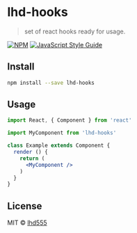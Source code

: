 # lhd-hooks

> set of react hooks ready for usage.

[![NPM](https://img.shields.io/npm/v/lhd-hooks.svg)](https://www.npmjs.com/package/lhd-hooks) [![JavaScript Style Guide](https://img.shields.io/badge/code_style-standard-brightgreen.svg)](https://standardjs.com)

## Install

```bash
npm install --save lhd-hooks
```

## Usage

```jsx
import React, { Component } from 'react'

import MyComponent from 'lhd-hooks'

class Example extends Component {
  render () {
    return (
      <MyComponent />
    )
  }
}
```

## License

MIT © [lhd555](https://github.com/lhd555)
